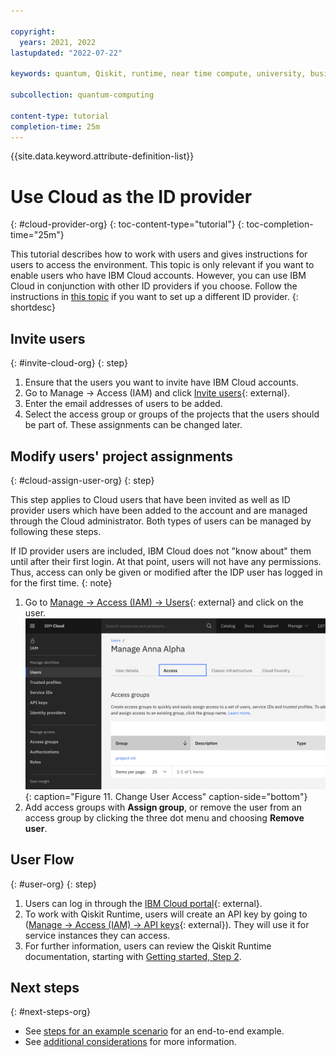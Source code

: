 ```yaml
---

copyright:
  years: 2021, 2022
lastupdated: "2022-07-22"

keywords: quantum, Qiskit, runtime, near time compute, university, business, organization

subcollection: quantum-computing

content-type: tutorial
completion-time: 25m
---
```


{{site.data.keyword.attribute-definition-list}}


# Use Cloud as the ID provider
{: #cloud-provider-org}
{: toc-content-type="tutorial"}
{: toc-completion-time="25m"}

This tutorial describes how to work with users and gives instructions for users to access the environment.  This topic is only relevant if you want to enable users who have IBM Cloud accounts. However, you can use IBM Cloud in conjunction with other ID providers if you choose. Follow the instructions in [this topic](/docs/quantum-computing?topic=appid-org) if you want to set up a different ID provider.
{: shortdesc}

## Invite users
{: #invite-cloud-org}
{: step}

1. Ensure that the users you want to invite have IBM Cloud accounts.
2. Go to Manage → Access (IAM) and click [Invite users](https://cloud.ibm.com/iam/users/invite_users){: external}.
3. Enter the email addresses of users to be added.
4. Select the access group or groups of the projects that the users should be part of. These assignments can be changed later.

## Modify users' project assignments
{: #cloud-assign-user-org}
{: step}

This step applies to Cloud users that have been invited as well as ID provider users which have been added to the account and are managed through the Cloud administrator. Both types of users can be managed by following these steps.

If ID provider users are included, IBM Cloud does not "know about" them until after their first login. At that point, users will not have any permissions.  Thus, access can only be given or modified after the IDP user has logged in for the first time.
{: note}

1. Go to [Manage → Access (IAM) → Users](https://cloud.ibm.com/iam/users){: external} and click on the user.
   ![Change User Access](images/org-guide-manage-user.png "Change User Access"){: caption="Figure 11. Change User Access" caption-side="bottom"}
2. Add access groups with **Assign group**, or remove the user from an access group by clicking the three dot menu and choosing **Remove user**.

## User Flow
{: #user-org}
{: step}

1. Users can log in through the [IBM Cloud portal](https://cloud.ibm.com/){: external}.
2. To work with Qiskit Runtime, users will create an API key by going to ([Manage → Access (IAM) → API keys](https://cloud.ibm.com/iam/apikeys){: external}).  They will use it for service instances they can access.
3. For further information, users can review the Qiskit Runtime documentation, starting with [Getting started, Step 2](/docs/quantum-computing?topic=quickstart#install-packages).

## Next steps
{: #next-steps-org}

- See [steps for an example scenario](/docs/quantum-computing?topic=quickstart-org#steps-org) for an end-to-end example.
- See [additional considerations](/docs/quantum-computing?topic=quickstart-org#steps-org#considerations-org) for more information.
